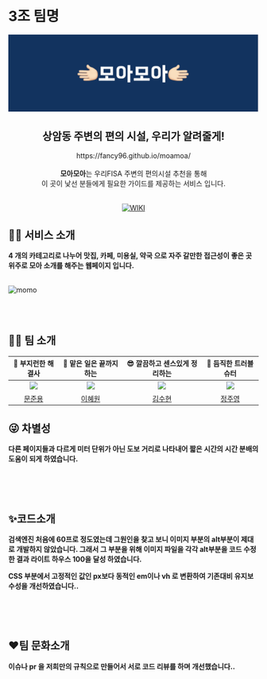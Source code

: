 # 3조 팀명

<div align=center>
    <img width="750" src="img/momo.png">
    <h2> 상암동 주변의 편의 시설, 우리가 알려줄게! </h2>
    https://fancy96.github.io/moamoa/
    <br>
    <br>
    <strong>모아모아</strong>는 우리FISA 주변의 편의시설 추천을 통해
    <br>
    이 곳이 낯선 분들에게 필요한 가이드를 제공하는 서비스 입니다.
    <br>
    <br>

[![WIKI](http://img.shields.io/badge/-GitHub%20WiKi-395FC1?style=flat&logo=GitHub&logoColor=white&link=https://github.com/Fancy96/wootegory/wiki)](https://github.com/Fancy96/wootegory/wiki)
    <br>

</div>



## 💁🏻 서비스 소개

<strong>4 개의 카테고리로 나누어 맛집, 카페, 미용실, 약국 으로 자주 갈만한 접근성이 좋은 곳 위주로 모아 소개를 해주는 웹페이지 입니다.</strong>
<br>
<br>

![momo](https://user-images.githubusercontent.com/93786956/234437967-990c65f0-5a96-4f85-bfff-e477ecfe8117.gif)

<br>
<br>


## 🙌🏻 팀 소개

|                 🤠 부지런한 해결사                  |                🫡 맡은 일은 끝까지 하는                |              😎 깔끔하고 센스있게 정리하는              |                   🤨 듬직한 트러블 슈터                    | 
|:--------------------------------------------:|:---------------------------------------------:|:-------------------------------------------:|:--------------------------------------------------:|
| ![](https://github.com/Fancy96.png?size=120) | ![](https://github.com/hyewon29.png?size=120) | ![](https://github.com/ooutta.png?size=120) | ![](https://github.com/suwonhansibak.png?size=120) |
|      [문준용](https://github.com/Fancy96)       |      [이혜원](https://github.com/hyewon29)       |      [김수현](https://github.com/ooutta)       |          [정주영](https://github.com/ooutta)          |


## 😜 차별성

<strong>다른 페이지들과 다르게 미터 단위가 아닌 도보 거리로 나타내어 짧은 시간의 시간 분배의 도움이 되게 하였습니다.</strong>
<br>
<br>
 

<br>
<br>

## ✨코드소개

<strong>검색엔진 처음에 60프로 정도였는데 그원인을 찾고 보니 이미지 부분의 alt부분이 제대로 개발하지 않았습니다. 그래서 그 부분을 위해 이미지 파일을 각각 alt부분을 코드 수정한 결과 라이트 하우스 100을 달성 하였습니다.

CSS 부분에서 고정적인 값인 px보다 동적인 em이나 vh 로 변환하여 기존대비 유지보수성을 개선하였습니다..</strong>
<br>
<br>
 

<br>
<br>


## ❤팀 문화소개

<strong>이슈나 pr 을 저희만의 규칙으로 만들어서 서로 코드 리뷰를 하며 개선했습니다..</strong>
<br>
<br>
 

<br>
<br>
